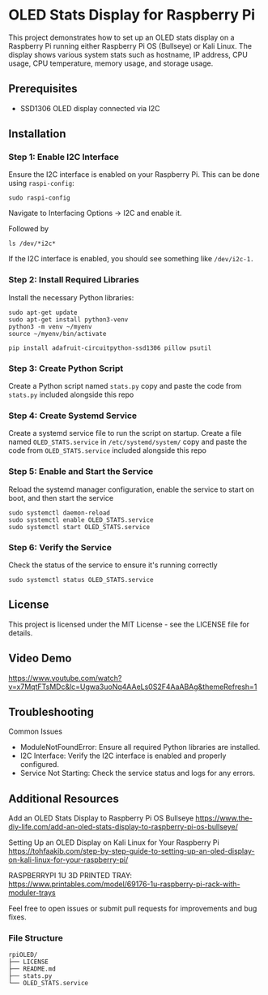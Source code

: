 # OLED Stats Display for Raspberry Pi

This project demonstrates how to set up an OLED stats display on a Raspberry Pi running either Raspberry Pi OS (Bullseye) or Kali Linux. The display shows various system stats such as hostname, IP address, CPU usage, CPU temperature, memory usage, and storage usage.

## Prerequisites

- SSD1306 OLED display connected via I2C

## Installation

### Step 1: Enable I2C Interface

Ensure the I2C interface is enabled on your Raspberry Pi. 
This can be done using 
`raspi-config`:

```
sudo raspi-config
```

Navigate to Interfacing Options -> I2C and enable it.

Followed by
```
ls /dev/*i2c*
```
If the I2C interface is enabled, you should see something like `/dev/i2c-1.`

### Step 2: Install Required Libraries
Install the necessary Python libraries:

```
sudo apt-get update
sudo apt-get install python3-venv
python3 -m venv ~/myenv
source ~/myenv/bin/activate

pip install adafruit-circuitpython-ssd1306 pillow psutil

```

### Step 3: Create Python Script
Create a Python script named `stats.py`
copy and paste the code from `stats.py` included alongside this repo


### Step 4: Create Systemd Service
Create a systemd service file to run the script on startup. Create a file named `OLED_STATS.service` in `/etc/systemd/system/`
copy and paste the code from `OLED_STATS.service` included alongside this repo

### Step 5: Enable and Start the Service
Reload the systemd manager configuration, enable the service to start on boot, and then start the service
```
sudo systemctl daemon-reload
sudo systemctl enable OLED_STATS.service
sudo systemctl start OLED_STATS.service
```

### Step 6: Verify the Service
Check the status of the service to ensure it's running correctly

```
sudo systemctl status OLED_STATS.service
```

## License
This project is licensed under the MIT License - see the LICENSE file for details.

## Video Demo
https://www.youtube.com/watch?v=x7MqtFTsMDc&lc=Ugwa3uoNq4AAeLs0S2F4AaABAg&themeRefresh=1

## Troubleshooting

Common Issues
- ModuleNotFoundError: Ensure all required Python libraries are installed.
- I2C Interface: Verify the I2C interface is enabled and properly configured.
- Service Not Starting: Check the service status and logs for any errors.

## Additional Resources
Add an OLED Stats Display to Raspberry Pi OS Bullseye
https://www.the-diy-life.com/add-an-oled-stats-display-to-raspberry-pi-os-bullseye/

Setting Up an OLED Display on Kali Linux for Your Raspberry Pi
https://tohfaakib.com/step-by-step-guide-to-setting-up-an-oled-display-on-kali-linux-for-your-raspberry-pi/

RASPBERRYPI 1U 3D PRINTED TRAY: 
https://www.printables.com/model/69176-1u-raspberry-pi-rack-with-moduler-trays

Feel free to open issues or submit pull requests for improvements and bug fixes.

### File Structure

```
rpiOLED/
├── LICENSE
├── README.md
├── stats.py
└── OLED_STATS.service
```
